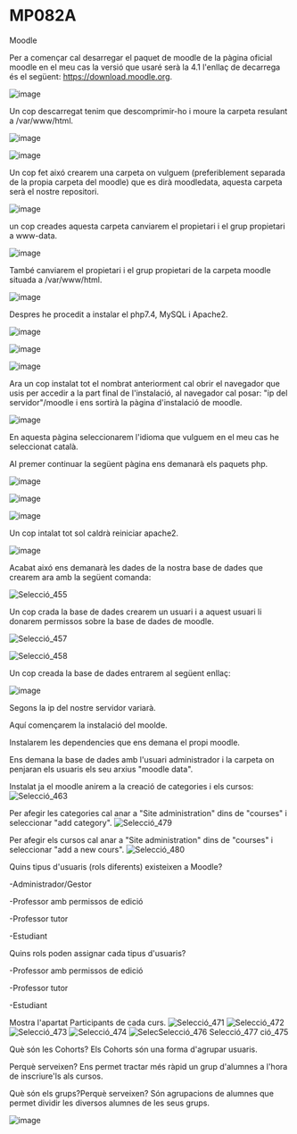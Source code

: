 # MP082A

Moodle

Per a començar cal desarregar el paquet de moodle de la pàgina oficial moodle en el meu cas la versió que usaré serà la 4.1 l'enllaç de decarrega és el següent: https://download.moodle.org.

![image](https://user-images.githubusercontent.com/118992579/205091573-5242b436-c29f-45df-adde-1f2ad87b1929.png)

Un cop descarregat tenim que descomprimir-ho i moure la carpeta resulant a /var/www/html.

![image](https://user-images.githubusercontent.com/118992579/205092112-886d425b-449c-4f95-9f61-6a99bca948f9.png)

![image](https://user-images.githubusercontent.com/118992579/205092248-4d72d667-c352-44dc-81cf-7762fc9288e1.png)

Un cop fet aixó crearem una carpeta on vulguem (preferiblement separada de la propia carpeta del moodle) que es dirà moodledata, aquesta carpeta serà el nostre repositori.

![image](https://user-images.githubusercontent.com/118992579/205092781-3c18f16a-6c62-4199-914d-5edf3f059db8.png)

un cop creades aquesta carpeta canviarem el propietari i el grup propietari a www-data.

![image](https://user-images.githubusercontent.com/118992579/205093418-d77670ec-2265-47b3-aa88-ceff995ebb7a.png)

També canviarem el propietari i el grup propietari de la carpeta moodle situada a /var/www/html.

![image](https://user-images.githubusercontent.com/118992579/205094184-7a3405e2-dce0-4c93-b289-64e827196a21.png)

Despres he procedit a instalar el php7.4, MySQL i Apache2.

![image](https://user-images.githubusercontent.com/118992579/205096924-15b7beee-a7bc-4a61-8209-4e00f21933cb.png)

![image](https://user-images.githubusercontent.com/118992579/205097277-6bce82ec-108b-4e55-a23c-2ac0a686281e.png)

![image](https://user-images.githubusercontent.com/118992579/205096469-ac1c7629-b575-46df-888f-ddc69dc59e83.png)

Ara un cop instalat tot el nombrat anteriorment cal obrir el navegador que usis per accedir a la part final de l'instalació, al navegador cal posar: "ip del servidor"/moodle i ens sortirà la pàgina d'instalació de moodle.

![image](https://user-images.githubusercontent.com/118992579/205099100-baff9fa1-5013-4d7b-ae00-e0172fb77673.png)

En aquesta pàgina seleccionarem l'idioma que vulguem en el meu cas he seleccionat català.

Al premer continuar la següent pàgina ens demanarà els paquets php.

![image](https://user-images.githubusercontent.com/118992579/205100064-fa7d04ba-f3aa-4730-b97f-6155d1aad184.png)

![image](https://user-images.githubusercontent.com/118992579/205100173-7b6fad8b-8eee-4085-aca0-868daba065a8.png)

![image](https://user-images.githubusercontent.com/118992579/205100241-4dc8f5b1-aa9f-4e76-b5d5-174154e14fde.png)

Un cop intalat tot sol caldrà reiniciar apache2.

![image](https://user-images.githubusercontent.com/118992579/205100394-7a8701c8-6ee4-481d-be1a-f7715fbb5a06.png)

Acabat aixó ens demanarà les dades de la nostra base de dades que crearem ara amb la següent comanda:

![Selecció_455](https://user-images.githubusercontent.com/118992579/212108117-509f4869-a61b-4911-8709-932b138dd938.png)

Un cop crada la base de dades crearem un usuari i a aquest usuari li donarem permissos sobre la base de dades de moodle.

![Selecció_457](https://user-images.githubusercontent.com/118992579/212108469-fe22a7c8-af12-49b7-900e-5df4248a78f3.png)

![Selecció_458](https://user-images.githubusercontent.com/118992579/212108494-997f01f6-1ebc-4e65-971b-8dcd1f2029b3.png)

Un cop creada la base de dades entrarem al següent enllaç:

![image](https://user-images.githubusercontent.com/118992579/213024820-dde145d2-4779-4bee-9065-503ed9d7c02c.png)

Segons la ip del nostre servidor variarà.

Aquí començarem la instalació del moolde.

Instalarem les dependencies que ens demana el propi moodle.

Ens demana la base de dades amb l'usuari administrador i la carpeta on penjaran els usuaris els seu arxius "moodle data".

Instalat ja el moodle anirem a la creació de categories i els cursos:
![Selecció_463](https://user-images.githubusercontent.com/118992579/213025903-35b2627d-6b0d-4c45-aab6-4a17d1908e57.png)

Per afegir les categories cal anar a "Site administration" dins de "courses" i seleccionar "add category".
![Selecció_479](https://user-images.githubusercontent.com/118992579/213026671-235fe209-3cb8-408f-a0a8-65664bc037ce.png)

Per afegir els cursos cal anar a "Site administration" dins de "courses" i seleccionar "add a new cours".
![Selecció_480](https://user-images.githubusercontent.com/118992579/213026871-8dbf597b-8e64-45ea-b425-a3af07de433f.png)

Quins tipus d'usuaris (rols diferents) existeixen a Moodle?

-Administrador/Gestor

-Professor  amb permissos de edició

-Professor tutor

-Estudiant

Quins rols poden assignar cada tipus d'usuaris?

-Professor  amb permissos de edició

-Professor tutor

-Estudiant

Mostra l'apartat Participants de cada curs.
![Selecció_471](https://user-images.githubusercontent.com/118992579/213028029-cb064ce0-a6e2-4e00-a715-77aba5794804.png)
![Selecció_472](https://user-images.githubusercontent.com/118992579/213028038-8003bdc9-fb63-4e43-bdfc-0857440f4555.png)
![Selecció_473](https://user-images.githubusercontent.com/118992579/213028057-d3e8edec-a78e-4a79-b9e5-96dadb2c786f.png)
![Selecció_474](https://user-images.githubusercontent.com/118992579/213028066-1f8a2b80-bee7-4ac8-89ac-ef5f1320b48f.png)
![Selec![Selecció_476](https://user-images.githubusercontent.com/118992579/213028088-a941c2a0-efc3-4e3b-9739-eaede7ee29b3.png)
![Selecció_477](https://user-images.githubusercontent.com/118992579/213028096-36db204a-cc6f-4b88-ae56-6cab9b21128f.png)
ció_475](https://user-images.githubusercontent.com/118992579/213028076-08903519-dd7a-4d89-87d0-1dd1cabea2fe.png)

Què són les Cohorts?
Els Cohorts són una forma d'agrupar usuaris.

Perquè serveixen?
Ens permet tractar més ràpid un grup d'alumnes a l'hora de inscriure'ls als cursos.

Què són els grups?Perquè serveixen?
Són agrupacions de alumnes que permet dividir les diversos alumnes de les seus grups.

![image](https://user-images.githubusercontent.com/118992579/213029837-b665887f-ac23-4eb5-9e1d-66aefe3488a3.png)
